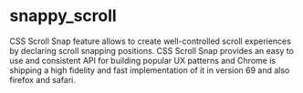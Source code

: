 # snappy_scroll
CSS Scroll Snap feature allows  to create well-controlled scroll experiences by declaring scroll snapping positions.
CSS Scroll Snap provides an easy to use and consistent API for building popular UX patterns and Chrome is shipping a high fidelity and fast implementation of it in version 69 and also firefox and safari.
